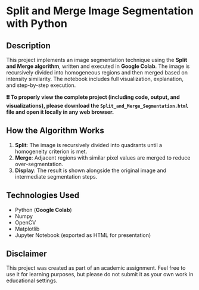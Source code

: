 # Split and Merge Image Segmentation with Python

## Description

This project implements an image segmentation technique using the **Split and Merge algorithm**, written and executed in **Google Colab**. The image is recursively divided into homogeneous regions and then merged based on intensity similarity. The notebook includes full visualization, explanation, and step-by-step execution.

**❗❗ To properly view the complete project (including code, output, and visualizations), please download the `Split_and_Merge_Segmentation.html` file and open it locally in any web browser.**

## How the Algorithm Works

1. **Split**: The image is recursively divided into quadrants until a homogeneity criterion is met.
2. **Merge**: Adjacent regions with similar pixel values are merged to reduce over-segmentation.
3. **Display**: The result is shown alongside the original image and intermediate segmentation steps.

## Technologies Used

- Python (**Google Colab**)
- Numpy
- OpenCV
- Matplotlib
- Jupyter Notebook (exported as HTML for presentation)

## Disclaimer

This project was created as part of an academic assignment. Feel free to use it for learning purposes, but please do not submit it as your own work in educational settings.
